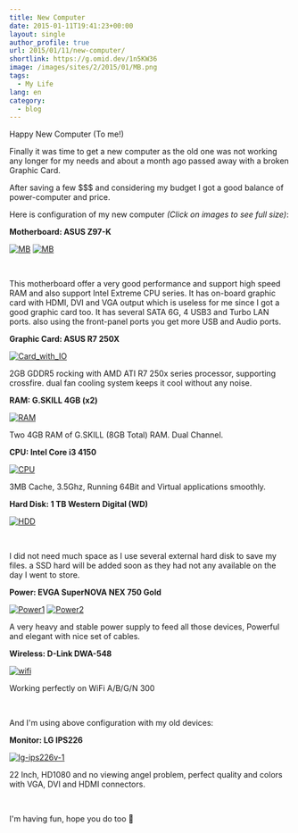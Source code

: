 ```yaml
---
title: New Computer
date: 2015-01-11T19:41:23+00:00
layout: single
author_profile: true
url: 2015/01/11/new-computer/
shortlink: https://g.omid.dev/1n5KW36
image: /images/sites/2/2015/01/MB.png
tags:
  - My Life
lang: en
category: 
  - blog
---
```

Happy New Computer (To me!)

Finally it was time to get a new computer as the old one was not working any longer for my needs and about a month ago passed away with a broken Graphic Card.

After saving a few $$$ and considering my budget I got a good balance of power-computer and price.

Here is configuration of my new computer _(Click on images to see full size)_:

**Motherboard: ASUS Z97-K**

[![MB](/images/2015/01/MB-300x218.png)](/images/2015/01/MB.png) [![MB](/images/2015/01/MB2-300x202.jpg)](/images/2015/01/MB2.jpg)

&nbsp;

This motherboard offer a very good performance and support high speed RAM and also support Intel Extreme CPU series. It has on-board graphic card with HDMI, DVI and VGA output which is useless for me since I got a good graphic card too. It has several SATA 6G, 4 USB3 and Turbo LAN ports. also using the front-panel ports you get more USB and Audio ports.

**Graphic Card: ASUS R7 250X**

[![Card_with_IO](/images/2015/01/Card_with_IO-300x187.jpg)](/images/2015/01/Card_with_IO.jpg)

2GB GDDR5 rocking with AMD ATI R7 250x series processor, supporting crossfire. dual fan cooling system keeps it cool without any noise.

**RAM: G.SKILL 4GB (x2)**

[![RAM](/images/2015/01/20-231-718-02-300x225.jpg)](/images/2015/01/20-231-718-02.jpg)

Two 4GB RAM of G.SKILL (8GB Total) RAM. Dual Channel.

**CPU: Intel Core i3 4150**

[![CPU](/images/2015/01/intel-core-i3-4150-socket-1150-lga-150x150.jpg)](/images/2015/01/intel-core-i3-4150-socket-1150-lga.jpg)

3MB Cache, 3.5Ghz, Running 64Bit and Virtual applications smoothly.

**Hard Disk: 1 TB Western Digital (WD)**

[![HDD](/images/2015/01/western-digital-1tb-bluewd10ezex-3824-600x600-1-150x150.jpg)](/images/2015/01/western-digital-1tb-bluewd10ezex-3824-600x600-1.jpg)

&nbsp;

I did not need much space as I use several external hard disk to save my files. a SSD hard will be added soon as they had not any available on the day I went to store.

**Power: EVGA SuperNOVA NEX 750 Gold**

[![Power1](/images/2015/01/1396976727_1044626-150x150.jpg)](/images/2015/01/1396976727_1044626.jpg) [![Power2](/images/2015/01/1402911520-150x150.jpeg)](/images/2015/01/1402911520.jpeg)

A very heavy and stable power supply to feed all those devices, Powerful and elegant with nice set of cables.

**Wireless: D-Link DWA-548**

[![wifi](/images/2015/01/dwa-548_a1_image_l_side1_-150x150.jpg)](/images/2015/01/dwa-548_a1_image_l_side1_.jpg)

Working perfectly on WiFi A/B/G/N 300

&nbsp;

And I'm using above configuration with my old devices:

**Monitor: LG IPS226**

[![lg-ips226v-1](/images/2015/01/large02-300x192.jpg)](/images/2015/01/large02.jpg)

22 Inch, HD1080 and no viewing angel problem, perfect quality and colors with VGA, DVI and HDMI connectors.

&nbsp;

I'm having fun, hope you do too 🙂